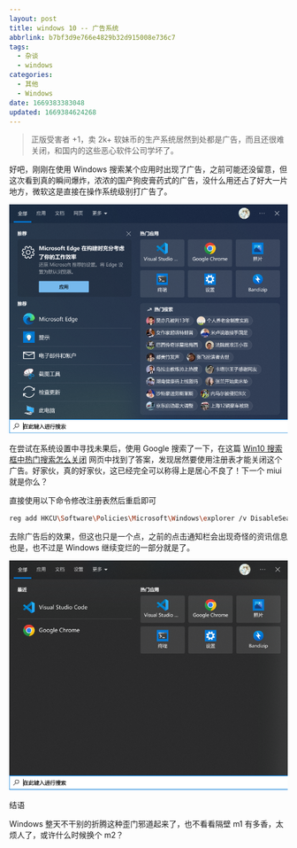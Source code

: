 ```yaml
---
layout: post
title: windows 10 -- 广告系统
abbrlink: b7bf3d9e766e4829b32d915008e736c7
tags:
  - 杂谈
  - windows
categories:
  - 其他
  - Windows
date: 1669383383048
updated: 1669384624268
---
```


> 正版受害者 +1，卖 2k+ 软妹币的生产系统居然到处都是广告，而且还很难关闭，和国内的这些恶心软件公司学坏了。

好吧，刚刚在使用 Windows 搜索某个应用时出现了广告，之前可能还没留意，但这次看到真的瞬间爆炸，浓浓的国产狗皮膏药式的广告，没什么用还占了好大一片地方，微软这是直接在操作系统级别打广告了。

![1669384280333.png](/resources/aaefd6438fcd48d68f62fc2478f1f857.png)

在尝试在系统设置中寻找未果后，使用 Google 搜索了一下，在这篇 [Win10 搜索框中热门搜索怎么关闭](https://www.baiyunxitong.com/bangzhu/7714.html) 网页中找到了答案，发现居然要使用注册表才能关闭这个广告。好家伙，真的好家伙，这已经完全可以称得上是居心不良了！下一个 miui 就是你么？

直接使用以下命令修改注册表然后重启即可

```sh
reg add HKCU\Software\Policies\Microsoft\Windows\explorer /v DisableSearchBoxSuggestions /t reg_dword /d 1 /f
```

去除广告后的效果，但这也只是一个点，之前的点击通知栏会出现奇怪的资讯信息也是，也不过是 Windows 继续变烂的一部分就是了。

![1669383400633.png](/resources/1666773381144003aaddb19f2529e67b.png)

结语

Windows 整天不干别的折腾这种歪门邪道起来了，也不看看隔壁 m1 有多香，太烦人了，或许什么时候换个 m2？
